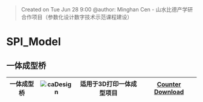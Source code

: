 > Created on Tue Jun 28 9:00 @author: Minghan Cen - 山水比德产学研合作项目（参数化设计数字技术示范课程建设）

# SPI_Model

## 一体成型桥
| 一体成型桥  |  <img src="SPI_Tool\imgs\tool\一体成型桥.png" height="auto" width="auto" title="caDesign">|适用于3D打印一体成型项目 |<a href="./Moths_components/Counter.gh">Counter Download</a> |
|---|---|---|---|
